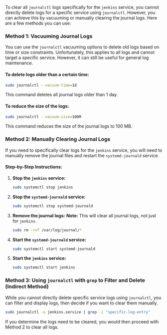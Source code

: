 To clear all `journalctl` logs specifically for the `jenkins` service, you cannot directly delete logs for a specific service using `journalctl`. However, you can achieve this by vacuuming or manually clearing the journal logs. Here are a few methods you can use:

### Method 1: Vacuuming Journal Logs
You can use the `journalctl` vacuuming options to delete old logs based on time or size constraints. Unfortunately, this applies to all logs and cannot target a specific service. However, it can still be useful for general log maintenance.

#### To delete logs older than a certain time:
```bash
sudo journalctl --vacuum-time=1d
```
This command deletes all journal logs older than 1 day.

#### To reduce the size of the logs:
```bash
sudo journalctl --vacuum-size=100M
```
This command reduces the size of the journal logs to 100 MB.

### Method 2: Manually Clearing Journal Logs
If you need to specifically clear logs for the `jenkins` service, you will need to manually remove the journal files and restart the `systemd-journald` service.

#### Step-by-Step Instructions:

1. **Stop the `jenkins` service:**
   ```bash
   sudo systemctl stop jenkins
   ```

2. **Stop the `systemd-journald` service:**
   ```bash
   sudo systemctl stop systemd-journald
   ```

3. **Remove the journal logs:**
   **Note:** This will clear all journal logs, not just for `jenkins`.
   ```bash
   sudo rm -rvf /var/log/journal/*
   ```

4. **Start the `systemd-journald` service:**
   ```bash
   sudo systemctl start systemd-journald
   ```

5. **Start the `jenkins` service:**
   ```bash
   sudo systemctl start jenkins
   ```

### Method 3: Using `journalctl` with `grep` to Filter and Delete (Indirect Method)
While you cannot directly delete specific service logs using `journalctl`, you can filter and display logs, then decide if you want to clear them manually.

```bash
sudo journalctl -u jenkins.service | grep -i "specific-log-entry"
```

If you determine the logs need to be cleared, you would then proceed with Method 2 to clear all logs.